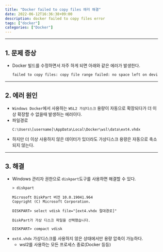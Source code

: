 ```yaml
---
title: "Docker failed to copy files 에러 해결"
date: 2022-06-12T16:36:38+09:00
description: docker failed to copy files error
tags: ["docker"]
categories: ["Docker"]
---
```



---

## 1. 문제 증상

- Docker 빌드를 수정하면서 자주 하게 되면 아래와 같은 에러가 발생한다.
    ```bash
    failed to copy files: copy file range failed: no space left on device
    ```


---

## 2. 에러 원인

- `Windows Docker`에서 사용하는 `WSL2 가상디스크` 용량이 자동으로 확장되다가 더 이상 확장할 수 없을때 발생하는 에러이다.
- 파일경로
    ```
    C:\Users\[username]\AppData\Local\Docker\wsl\data\ext4.vhdx
    ```
- 하지만 더 이상 사용하지 않은 데이터가 있더라도 가상디스크 용량은 자동으로 축소되지 않는다.


---

## 3. 해결

- Windows 관리자 권한으로 `diskpart`도구를 사용하면 해결할 수 있다. 
    ```
    > diskpart

    Microsoft DiskPart 버전 10.0.19041.964
    Copyright (C) Microsoft Corporation.

    DISKPART> select vdisk file="[ext4.vhdx 절대경로]"

    DiskPart가 가상 디스크 파일을 선택했습니다.

    DISKPART> compact vdisk
    ```
- `ext4.vhdx` 가상디스크를 사용하지 않은 상태에서만 용량 압축이 가능하다.
    - wsl2를 사용하는 모든 프로세스 종료(Docker 등등)
